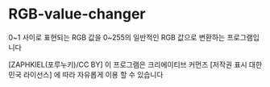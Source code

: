 # RGB-value-changer
0~1 사이로 표현되는 RGB 값을 0~255의 일반적인 RGB 값으로 변환하는 프로그램입니다

[ZAPHKIEL(포루누키)/CC BY] 이 프로그램은 크리에이티브 커먼즈 [저작권 표시 대한민국 라이선스] 에 따라 자유롭게 이용 할 수 있습니다
